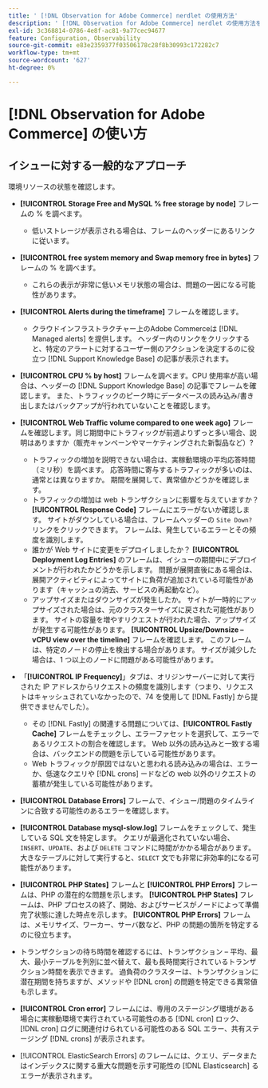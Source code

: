 ```yaml
---
title: ' [!DNL Observation for Adobe Commerce] nerdlet の使用方法'
description: ' [!DNL Observation for Adobe Commerce] nerdlet の使用方法を説明します。'
exl-id: 3c368814-0786-4e8f-ac81-9a77cec94677
feature: Configuration, Observability
source-git-commit: e83e2359377f03506178c28f8b30993c172282c7
workflow-type: tm+mt
source-wordcount: '627'
ht-degree: 0%

---
```


# [!DNL Observation for Adobe Commerce] の使い方

## イシューに対する一般的なアプローチ

環境リソースの状態を確認します。

* **[!UICONTROL Storage Free and MySQL % free storage by node]** フレームの % を調べます。

   * 低いストレージが表示される場合は、フレームのヘッダーにあるリンクに従います。

* **[!UICONTROL free system memory and Swap memory free in bytes]** フレームの % を調べます。

   * これらの表示が非常に低いメモリ状態の場合は、問題の一因になる可能性があります。

* **[!UICONTROL Alerts during the timeframe]** フレームを確認します。

   * クラウドインフラストラクチャー上のAdobe Commerceは [!DNL Managed alerts] を提供します。 ヘッダー内のリンクをクリックすると、特定のアラートに対するユーザー側のアクションを決定するのに役立つ [!DNL Support Knowledge Base] の記事が表示されます。

* **[!UICONTROL CPU % by host]** フレームを調べます。CPU 使用率が高い場合は、ヘッダーの [!DNL Support Knowledge Base] の記事でフレームを確認します。 また、トラフィックのピーク時にデータベースの読み込み/書き出しまたはバックアップが行われていないことを確認します。

* **[!UICONTROL Web Traffic volume compared to one week ago]** フレームを確認します。同じ期間中にトラフィックが前週よりずっと多い場合、説明はありますか（販売キャンペーンやマーケティングされた新製品など）?
   * トラフィックの増加を説明できない場合は、実稼動環境の平均応答時間（ミリ秒）を調べます。 応答時間に寄与するトラフィックが多いのは、通常とは異なりますか。 期間を展開して、異常値かどうかを確認します。
   * トラフィックの増加は web トランザクションに影響を与えていますか？ **[!UICONTROL Response Code]** フレームにエラーがないか確認します。 サイトがダウンしている場合は、フレームヘッダーの `Site Down?` リンクをクリックできます。 フレームは、発生しているエラーとその頻度を識別します。
   * 誰かが Web サイトに変更をデプロイしましたか？ **[!UICONTROL Deployment Log Entries]** のフレームは、イシューの期間中にデプロイメントが行われたかどうかを示します。 問題が展開直後にある場合は、展開アクティビティによってサイトに負荷が追加されている可能性があります（キャッシュの消去、サービスの再起動など）。
   * アップサイズまたはダウンサイズが発生したか。 サイトが一時的にアップサイズされた場合は、元のクラスターサイズに戻された可能性があります。 サイトの容量を増やすリクエストが行われた場合、アップサイズが発生する可能性があります。 **[!UICONTROL Upsize/Downsize – vCPU view over the timeline]** フレームを確認します。 このフレームは、特定のノードの停止を検出する場合があります。 サイズが減少した場合は、1 つ以上のノードに問題がある可能性があります。

* 「**[!UICONTROL IP Frequency]**」タブは、オリジンサーバーに対して実行された IP アドレスからリクエストの頻度を識別します（つまり、リクエストはキャッシュされていなかったので、74 を使用して [!DNL Fastly] から提供できませんでした）。

   * その [!DNL Fastly] の関連する問題については、**[!UICONTROL Fastly Cache]** フレームをチェックし、エラーファセットを選択して、エラーであるリクエストの割合を確認します。 Web 以外の読み込みと一致する場合は、バックエンドの問題を示している可能性があります。
   * Web トラフィックが原因ではないと思われる読み込みの場合は、エラーか、低速なクエリや [!DNL crons] ードなどの web 以外のリクエストの蓄積が発生している可能性があります。

* **[!UICONTROL Database Errors]** フレームで、イシュー/問題のタイムラインに合致する可能性のあるエラーを確認します。
* **[!UICONTROL Database mysql-slow.log]** フレームをチェックして、発生している SQL 文を特定します。 クエリが最適化されていない場合、`INSERT`、`UPDATE`、および `DELETE` コマンドに時間がかかる場合があります。 大きなテーブルに対して実行すると、`SELECT` 文でも非常に非効率的になる可能性があります。
* **[!UICONTROL PHP States]** フレームと **[!UICONTROL PHP Errors]** フレームは、PHP の潜在的な問題を示します。 **[!UICONTROL PHP States]** フレームは、PHP プロセスの終了、開始、およびサービスがノードによって準備完了状態に達した時点を示します。 **[!UICONTROL PHP Errors]** フレームは、メモリサイズ、ワーカー、サーバ数など、PHP の問題の箇所を特定するのに役立ちます。
* トランザクションの待ち時間を確認するには、トランザクション – 平均、最大、最小テーブルを列別に並べ替えて、最も長時間実行されているトランザクション時間を表示できます。 過負荷のクラスターは、トランザクションに潜在期間を持ちますが、メソッドや [!DNL cron] の問題を特定できる異常値も示します。
* **[!UICONTROL Cron error]** フレームには、専用のステージング環境がある場合に実稼動環境で実行されている可能性のある [!DNL cron] ロック、[!DNL cron] ログに関連付けられている可能性のある SQL エラー、共有ステージング [!DNL crons] が表示されます。
* [!UICONTROL ElasticSearch Errors] のフレームには、クエリ、データまたはインデックスに関する重大な問題を示す可能性の [!DNL Elasticsearch] るエラーが表示されます。
